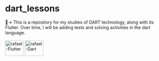 # dart_lessons

<div> 🧪-> This is a repository for my studies of DART technology, along with its Flutter. Over time, I will be adding tests and solving activities in the dart language. </div>
<br>
<div>
<img align="center" alt="rafael-Flutter" height="50" width="60" img src="https://cdn.jsdelivr.net/gh/devicons/devicon/icons/flutter/flutter-original.svg" />
<img align="center" alt="rafael-Dart" height="50" width="60" img src="https://cdn.jsdelivr.net/gh/devicons/devicon/icons/dart/dart-original.svg" />
</div>
